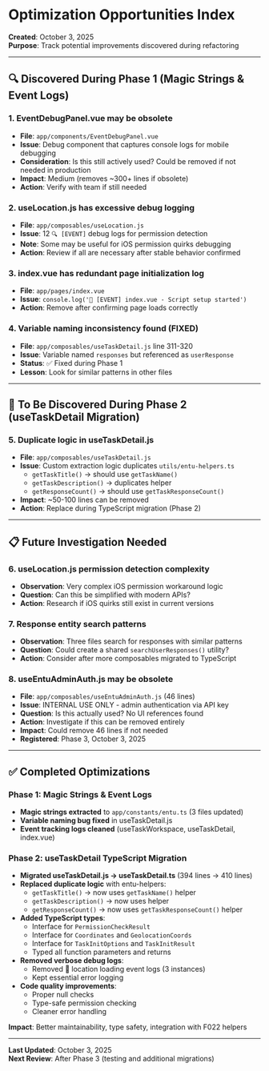 # Optimization Opportunities Index

**Created**: October 3, 2025  
**Purpose**: Track potential improvements discovered during refactoring

---

## 🔍 Discovered During Phase 1 (Magic Strings & Event Logs)

### 1. **EventDebugPanel.vue may be obsolete**

- **File**: `app/components/EventDebugPanel.vue`
- **Issue**: Debug component that captures console logs for mobile debugging
- **Consideration**: Is this still actively used? Could be removed if not needed in production
- **Impact**: Medium (removes ~300+ lines if obsolete)
- **Action**: Verify with team if still needed

### 2. **useLocation.js has excessive debug logging**

- **File**: `app/composables/useLocation.js`
- **Issue**: 12 `🔍 [EVENT]` debug logs for permission detection
- **Note**: Some may be useful for iOS permission quirks debugging
- **Action**: Review if all are necessary after stable behavior confirmed

### 3. **index.vue has redundant page initialization log**

- **File**: `app/pages/index.vue`
- **Issue**: `console.log('🚀 [EVENT] index.vue - Script setup started')`
- **Action**: Remove after confirming page loads correctly

### 4. **Variable naming inconsistency found (FIXED)**

- **File**: `app/composables/useTaskDetail.js` line 311-320
- **Issue**: Variable named `responses` but referenced as `userResponse`
- **Status**: ✅ Fixed during Phase 1
- **Lesson**: Look for similar patterns in other files

---

## 🎯 To Be Discovered During Phase 2 (useTaskDetail Migration)

### 5. **Duplicate logic in useTaskDetail.js**

- **File**: `app/composables/useTaskDetail.js`
- **Issue**: Custom extraction logic duplicates `utils/entu-helpers.ts`
  - `getTaskTitle()` → should use `getTaskName()`
  - `getTaskDescription()` → duplicates helper
  - `getResponseCount()` → should use `getTaskResponseCount()`
- **Impact**: ~50-100 lines can be removed
- **Action**: Replace during TypeScript migration (Phase 2)

---

## 📋 Future Investigation Needed

### 6. **useLocation.js permission detection complexity**

- **Observation**: Very complex iOS permission workaround logic
- **Question**: Can this be simplified with modern APIs?
- **Action**: Research if iOS quirks still exist in current versions

### 7. **Response entity search patterns**

- **Observation**: Three files search for responses with similar patterns
- **Question**: Could create a shared `searchUserResponses()` utility?
- **Action**: Consider after more composables migrated to TypeScript

### 8. **useEntuAdminAuth.js may be obsolete**

- **File**: `app/composables/useEntuAdminAuth.js` (46 lines)
- **Issue**: INTERNAL USE ONLY - admin authentication via API key
- **Question**: Is this actually used? No UI references found
- **Action**: Investigate if this can be removed entirely
- **Impact**: Could remove 46 lines if not needed
- **Registered**: Phase 3, October 3, 2025

---

## ✅ Completed Optimizations

### Phase 1: Magic Strings & Event Logs
- **Magic strings extracted** to `app/constants/entu.ts` (3 files updated)
- **Variable naming bug fixed** in useTaskDetail.js
- **Event tracking logs cleaned** (useTaskWorkspace, useTaskDetail, index.vue)

### Phase 2: useTaskDetail TypeScript Migration
- **Migrated useTaskDetail.js → useTaskDetail.ts** (394 lines → 410 lines)
- **Replaced duplicate logic** with entu-helpers:
  - `getTaskTitle()` → now uses `getTaskName()` helper
  - `getTaskDescription()` → now uses helper
  - `getResponseCount()` → now uses `getTaskResponseCount()` helper
- **Added TypeScript types**:
  - Interface for `PermissionCheckResult`
  - Interface for `Coordinates` and `GeolocationCoords`
  - Interface for `TaskInitOptions` and `TaskInitResult`
  - Typed all function parameters and returns
- **Removed verbose debug logs**:
  - Removed 📍 location loading event logs (3 instances)
  - Kept essential error logging
- **Code quality improvements**:
  - Proper null checks
  - Type-safe permission checking
  - Cleaner error handling

**Impact**: Better maintainability, type safety, integration with F022 helpers

---

**Last Updated**: October 3, 2025  
**Next Review**: After Phase 3 (testing and additional migrations)
